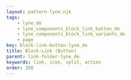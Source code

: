 ```yaml
---
layout: pattern-lyne.njk
tags: 
    - lyne_de
    - lyne_components_block_link_button_de
    - lyne_components_block_link_variants_de
    - page
key: block-link-button-lyne_de
title: Block-Link (Button)
parent: link-folder-lyne_de
keywords: link, icon, split, action
order: 350
---
```

